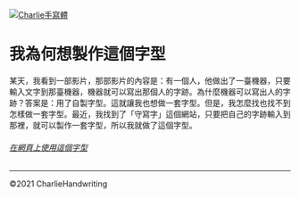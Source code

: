 [![Charlie手寫體](https://www.writes.com.tw/pimages/60100f8dee6f555ef2e73e7d.png "Charlie手寫體")](https://www.writes.com.tw/typeface/4257 "Charlie手寫體")
# 我為何想製作這個字型
某天，我看到一部影片，那部影片的內容是：有一個人，他做出了一臺機器，只要輸入文字到那臺機器，機器就可以寫出那個人的字跡。為什麼機器可以寫出人的字跡？答案是：用了自製字型。這就讓我也想做一套字型。但是，我怎麼找也找不到怎樣做一套字型。最近，我找到了「守寫字」這個網站，只要把自己的字跡輸入到那裡，就可以製作一套字型，所以我就做了這個字型。
###### [在網頁上使用這個字型](https://charlie-moomoo.github.io/CharlieHandwriting "Charlie手寫體")
***
&copy;2021 CharlieHandwriting
